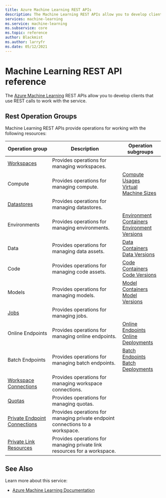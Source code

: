 ```yaml
---
title: Azure Machine Learning REST APIs
description: The Machine Learning REST APIs allow you to develop clients that use REST calls to work with the service.
services: machine-learning
ms.service: machine-learning
ms.subservice: core
ms.topic: reference
author: Blackmist
ms.author: larryfr
ms.date: 05/12/2021
---
```


# Machine Learning REST API reference
The [Azure Machine Learning](https://docs.microsoft.com/azure/machine-learning/) REST APIs allow you to develop clients that use REST calls to work with the service.
## Rest Operation Groups

Machine Learning REST APIs provide operations for working with the following resources:

| Operation group | Description                                                        | Operation subgroups |
| --------------- | ------------------------------------------------------------------ | ------------------- |
| [Workspaces](https://docs.microsoft.com/rest/api/azureml/workspaces) | Provides operations for managing workspaces. |
| Compute | Provides operations for managing compute. | [Compute](https://docs.microsoft.com/rest/api/azureml/compute) <br /> [Usages](https://docs.microsoft.com/rest/api/azureml/usages) <br /> [Virtual Machine Sizes](https://docs.microsoft.com/rest/api/azureml/virtualmachinesizes) |
| [Datastores](https://docs.microsoft.com/rest/api/azureml/datastores) | Provides operations for managing datastores. |
| Environments | Provides operations for managing environments. | [Environment Containers](https://docs.microsoft.com/rest/api/azureml/environmentcontainers) <br /> [Environment Versions](https://docs.microsoft.com/rest/api/azureml/environment-versions) |
| Data | Provides operations for managing data assets. | [Data Containers](https://docs.microsoft.com/rest/api/azureml/datacontainers) <br /> [Data Versions](https://docs.microsoft.com/rest/api/azureml/dataversions) |
| Code | Provides operations for managing code assets. | [Code Containers](https://docs.microsoft.com/rest/api/azureml/codecontainers) <br /> [Code Versions](https://docs.microsoft.com/rest/api/azureml/codeversions) |
| Models | Provides operations for managing models. | [Model Containers](https://docs.microsoft.com/rest/api/azureml/modelcontainers) <br /> [Model Versions](https://docs.microsoft.com/rest/api/azureml/modelversions) |
| [Jobs](https://docs.microsoft.com/rest/api/azureml/jobs) | Provides operations for managing jobs. |
| Online Endpoints | Provides operations for managing online endpoints. | [Online Endpoints](https://docs.microsoft.com/rest/api/azureml/onlineendpoints) <br /> [Online Deployments](https://docs.microsoft.com/rest/api/azureml/onlinedeployments) |
| Batch Endpoints | Provides operations for managing batch endpoints. | [Batch Endpoints](https://docs.microsoft.com/rest/api/azureml/batchendpoints) <br /> [Batch Deployments](https://docs.microsoft.com/rest/api/azureml/batchdeployments) |
| [Workspace Connections](https://docs.microsoft.com/rest/api/azureml/workspaceconnections) | Provides operations for managing workspace connections. |
| [Quotas](https://docs.microsoft.com/rest/api/azureml/quotas) | Provides operations for managing quotas. |
| [Private Endpoint Connections](https://docs.microsoft.com/rest/api/azureml/privateendpointconnections) | Provides operations for managing private endpoint connections to a workspace. |
| [Private Link Resources](https://docs.microsoft.com/rest/api/azureml/privatelinkresources) | Provides operations for managing private link resources for a workspace. |

## See Also

Learn more about this service:
* [Azure Machine Learning Documentation](https://docs.microsoft.com/azure/machine-learning/)

